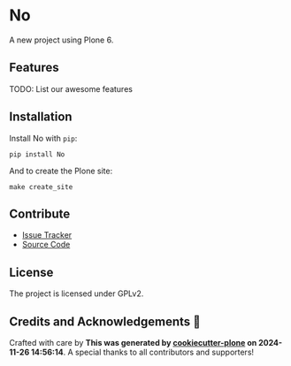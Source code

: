 # No

A new project using Plone 6.

## Features

TODO: List our awesome features

## Installation

Install No with `pip`:

```shell
pip install No
```
And to create the Plone site:

```shell
make create_site
```

## Contribute

- [Issue Tracker](https://github.com/albertbosch81/No/issues)
- [Source Code](https://github.com/albertbosch81/No/)

## License

The project is licensed under GPLv2.

## Credits and Acknowledgements 🙏

Crafted with care by **This was generated by [cookiecutter-plone](https://github.com/plone/cookieplone-templates/backend_addon) on 2024-11-26 14:56:14**. A special thanks to all contributors and supporters!
